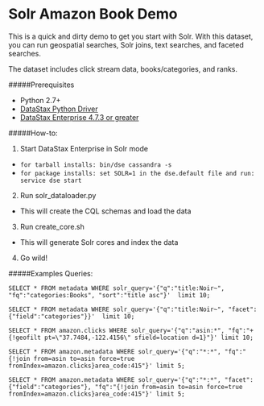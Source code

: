 # Solr Amazon Book Demo
This is a quick and dirty demo to get you start with Solr. 
With this dataset, you can run geospatial searches, Solr joins, text searches, and faceted searches. 

The dataset includes click stream data, books/categories, and ranks. 

#####Prerequisites 
* Python 2.7+
* [DataStax Python Driver](https://github.com/datastax/python-driver) 
* [DataStax Enterprise 4.7.3 or greater](https://www.datastax.com/downloads) 

#####How-to: 
1. Start DataStax Enterprise in Solr mode
  * ```for tarball installs: bin/dse cassandra -s```
  * ```for package installs: set SOLR=1 in the dse.default file and run: service dse start```
2. Run solr_dataloader.py
  * This will create the CQL schemas and load the data 
3. Run create_core.sh 
  * This will generate Solr cores and index the data
4. Go wild! 

#####Examples Queries: 

```
SELECT * FROM metadata WHERE solr_query='{"q":"title:Noir~", "fq":"categories:Books", "sort":"title asc"}'  limit 10;

SELECT * FROM metadata WHERE solr_query='{"q":"title:Noir~", "facet":{"field":"categories"}}'  limit 10;

SELECT * FROM amazon.clicks WHERE solr_query='{"q":"asin:*", "fq":"+{!geofilt pt=\"37.7484,-122.4156\" sfield=location d=1}"}' limit 10;

SELECT * FROM amazon.metadata WHERE solr_query='{"q":"*:*", "fq":"{!join from=asin to=asin force=true fromIndex=amazon.clicks}area_code:415"}' limit 5;

SELECT * FROM amazon.metadata WHERE solr_query='{"q":"*:*", "facet":{"field":"categories"}, "fq":"{!join from=asin to=asin force=true fromIndex=amazon.clicks}area_code:415"}' limit 5;
```
